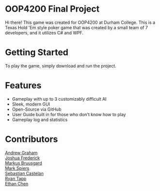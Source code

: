 # OOP4200 Final Project
Hi there! This game was created for OOP4200 at Durham College. This is a Texas Hold 'Em
style poker game that was created by a small team of 7 developers, and it utilizes C# and WPF.

# Getting Started
To play the game, simply download and run the project.

# Features 
- Gameplay with up to 3 customizably difficult AI
- Sleek, modern GUI
- Open-Source via GitHub
- User Guide built in for those who don't know how to play
- Gameplay log and statistics

# Contributors
[Andrew Graham](https://github.com/JustDru)\
[Joshua Frederick](https://github.com/frederickj3)\
[Markus Bruusgard](https://github.com/R0ss44)\
[Mark Spiers](https://github.com/MarkSpiers25)\
[Sebastian Castelan](https://github.com/Zelius5)\
[Ryan Tapp](https://github.com/RyanTapp91)\
[Ethan Chen](https://github.com/Americanprogrammer108)
